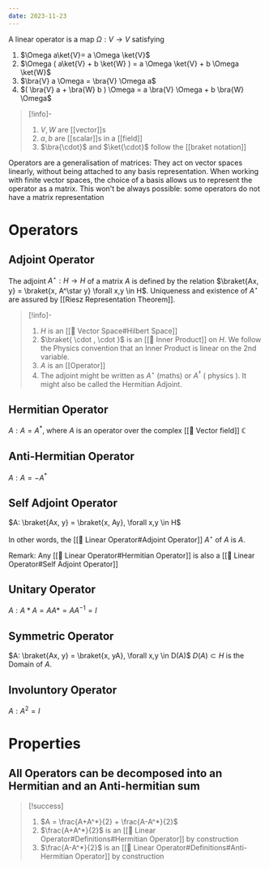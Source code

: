 ```yaml
---
date: 2023-11-23
---
```

A linear operator is a map $\Omega: V \rightarrow V$  satisfying

1. $\Omega a\ket{V}= a \Omega \ket{V}$
2. $\Omega ( a\ket{V} + b \ket{W} ) = a \Omega \ket{V} + b \Omega \ket{W}$ 
3. $\bra{V} a \Omega = \bra{V} \Omega a$ 
4. $( \bra{V} a + \bra{W} b ) \Omega = a \bra{V} \Omega + b \bra{W} \Omega$ 

>[!info]-
> 1. $V,W$ are [[vector]]s
> 2. $a,b$ are [[scalar]]s in a [[field]]
> 3. $\bra{\cdot}$ and $\ket{\cdot}$ follow the [[braket notation]]

Operators are a generalisation of matrices: They act on vector spaces linearly, without being attached to any basis representation. When working with finite vector spaces, the choice of a basis allows us to represent the operator as a matrix. This won't be always possible: some operators do not have a matrix representation

# Operators

## Adjoint Operator
The adjoint $A^\star : H \rightarrow H$ of a matrix $A$ is defined by the relation $\braket{Ax, y} = \braket{x, A^\star y} \forall x,y \in H$. Uniqueness and existence of $A^\star$ are assured by [[Riesz Representation Theorem]].

>[!info]-
> 1. $H$ is an [[📘 Vector Space#Hilbert Space]] 
> 2. $\braket{ \cdot , \cdot }$ is an [[📘 Inner Product]] on $H$. We follow the Physics convention that an Inner Product is linear on the 2nd variable.
> 3. $A$ is an [[Operator]]
> 4. The adjoint might be written as $A^\star$ (maths) or $A^\dagger$ ( physics ). It might also be called the Hermitian Adjoint.

## Hermitian Operator
$A: A = A^*$, where $A$ is an operator over the complex [[📘 Vector field]] $\mathbb{C}$

## Anti-Hermitian Operator
$A: A = -A^*$

## Self Adjoint Operator
$A: \braket{Ax, y} = \braket{x, Ay}, \forall x,y \in H$

In other words, the [[📘 Linear Operator#Adjoint Operator]] $A^\star$ of $A$ is $A$.

Remark: Any [[📘 Linear Operator#Hermitian Operator]] is also a [[📘 Linear Operator#Self Adjoint Operator]]

## Unitary Operator
$A: A*A = AA* = AA^{-1} =I$

## Symmetric Operator
$A: \braket{Ax, y} = \braket{x, yA}, \forall x,y \in D(A)$
$D(A) \subset H$ is the Domain of $A$.

## Involuntory Operator
$A: A^2 = I$
# Properties

## All Operators can be decomposed into an Hermitian and an Anti-hermitian sum

>[!success]
> 1. $A = \frac{A+A^*}{2} + \frac{A-A^*}{2}$
> 2. $\frac{A+A^*}{2}$ is an [[📘 Linear Operator#Definitions#Hermitian Operator]] by construction
> 3. $\frac{A-A^*}{2}$ is an [[📘 Linear Operator#Definitions#Anti-Hermitian Operator]] by construction
